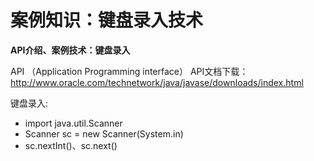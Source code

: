# 案例知识：键盘录入技术

**API介绍、案例技术：键盘录入**

API （Application Programming interface） API文档下载：http://www.oracle.com/technetwork/java/javase/downloads/index.html

键盘录入:

* import java.util.Scanner
* Scanner sc = new Scanner(System.in)
* sc.nextInt()、sc.next()
